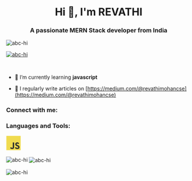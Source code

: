 <h1 align="center">Hi 👋, I'm REVATHI</h1>
<h3 align="center">A passionate MERN Stack developer from India</h3>

<p align="left"> <img src="https://komarev.com/ghpvc/?username=abc-hi&label=Profile%20views&color=0e75b6&style=flat" alt="abc-hi" /> </p>

<p align="left"> <a href="https://github.com/ryo-ma/github-profile-trophy"><img src="https://github-profile-trophy.vercel.app/?username=abc-hi" alt="abc-hi" /></a> </p>

<p align="left"> <a href="https://twitter.com/" target="blank"><img src="https://img.shields.io/twitter/follow/?logo=twitter&style=for-the-badge" alt="" /></a> </p>

- 🌱 I’m currently learning **javascript**

- 📝 I regularly write articles on [https://medium.com/@revathimohancse](https://medium.com/@revathimohancse)

<h3 align="left">Connect with me:</h3>
<p align="left">
</p>

<h3 align="left">Languages and Tools:</h3>
<p align="left"> <a href="https://developer.mozilla.org/en-US/docs/Web/JavaScript" target="_blank" rel="noreferrer"> <img src="https://raw.githubusercontent.com/devicons/devicon/master/icons/javascript/javascript-original.svg" alt="javascript" width="40" height="40"/> </a> </p>

<p><img align="left" src="https://github-readme-stats.vercel.app/api/top-langs?username=abc-hi&show_icons=true&locale=en&layout=compact" alt="abc-hi" /></p>

<p>&nbsp;<img align="center" src="https://github-readme-stats.vercel.app/api?username=abc-hi&show_icons=true&locale=en" alt="abc-hi" /></p>

<p><img align="center" src="https://github-readme-streak-stats.herokuapp.com/?user=abc-hi&" alt="abc-hi" /></p>
